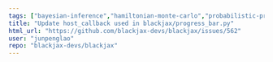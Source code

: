 ```yaml
---
tags: ["bayesian-inference","hamiltonian-monte-carlo","probabilistic-programming","sampling-methods"]
title: "Update host_callback used in blackjax/progress_bar.py"
html_url: "https://github.com/blackjax-devs/blackjax/issues/562"
user: "junpenglao"
repo: "blackjax-devs/blackjax"
---
```


